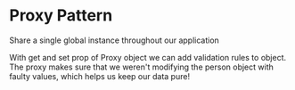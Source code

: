 # Proxy Pattern
Share a single global instance throughout our application

With get and set prop of Proxy object we can add validation rules to object. The proxy makes sure that we weren't modifying the person object with faulty values, which helps us keep our data pure!